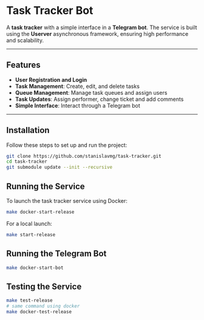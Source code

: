 # Task Tracker Bot

A **task tracker** with a simple interface in a **Telegram bot**. The service is built using the **Userver** asynchronous framework, ensuring high performance and scalability.

---

## Features

- **User Registration and Login**
- **Task Management**: Create, edit, and delete tasks
- **Queue Management**: Manage task queues and assign users
- **Task Updates**: Assign performer, change ticket and add comments
- **Simple Interface**: Interact through a Telegram bot

---

## Installation

Follow these steps to set up and run the project:

```bash
git clone https://github.com/stanislavmg/task-tracker.git
cd task-tracker
git submodule update --init --recursive
```

## Running the Service

To launch the task tracker service using Docker:

```bash
make docker-start-release
```

For a local launch:

```bash
make start-release
```

## Running the Telegram Bot

```bash
make docker-start-bot
```

## Testing the Service

```bash
make test-release
# same command using docker
make docker-test-release
```

